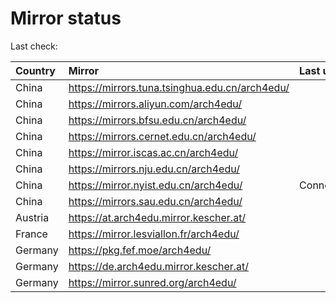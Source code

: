 <script src="./time.js"></script>
# Mirror status
Last check: <script type="text/javascript">localize(1721502867.1756322);</script>

|Country|Mirror|Last update|
|:------|:-----|:----------|
|China|https://mirrors.tuna.tsinghua.edu.cn/arch4edu/|<script type="text/javascript">localize(1721457794);</script>|
|China|https://mirrors.aliyun.com/arch4edu/|<script type="text/javascript">localize(1721457794);</script>|
|China|https://mirrors.bfsu.edu.cn/arch4edu/|<script type="text/javascript">localize(1721457794);</script>|
|China|https://mirrors.cernet.edu.cn/arch4edu/|<script type="text/javascript">localize(1721457794);</script>|
|China|https://mirror.iscas.ac.cn/arch4edu/|<script type="text/javascript">localize(1721457794);</script>|
|China|https://mirrors.nju.edu.cn/arch4edu/|<script type="text/javascript">localize(1721414002);</script>|
|China|https://mirror.nyist.edu.cn/arch4edu/|ConnectionError|
|China|https://mirrors.sau.edu.cn/arch4edu/|<script type="text/javascript">localize(1721457794);</script>|
|Austria|https://at.arch4edu.mirror.kescher.at/|<script type="text/javascript">localize(1721457794);</script>|
|France|https://mirror.lesviallon.fr/arch4edu/|<script type="text/javascript">localize(1721457794);</script>|
|Germany|https://pkg.fef.moe/arch4edu/|<script type="text/javascript">localize(1721457794);</script>|
|Germany|https://de.arch4edu.mirror.kescher.at/|<script type="text/javascript">localize(1721457794);</script>|
|Germany|https://mirror.sunred.org/arch4edu/|<script type="text/javascript">localize(1721457794);</script>|

<script src="./tablefilter/tablefilter.js"></script>
<script src="./table.js"></script>